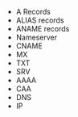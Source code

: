 - A Records
- ALIAS records
- ANAME records
- Nameserver
- CNAME
- MX
- TXT
- SRV
- AAAA
- CAA
- DNS
- IP